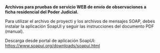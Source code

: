 **Archivos para pruebas de servicio WEB de envío de observaciones a ficha residencial del Poder Judicial.**

Para utilizar el archivo de proyecti y los archivos de mensajes SOAP, debes instalar la aplicación SoapUI y seguir las instrucciones del documento PDF (manual).

Descarga desde portal de aplicación SoapUI:  https://www.soapui.org/downloads/soapui.html
